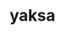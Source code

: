---
title: "yaksa"
layout: cache
categories: [package, develop-2023-05-21]
meta: {"versions": ["0.2"], "compilers": ["gcc@=11.1.0", "gcc@=11.3.0", "gcc@=12.1.0", "gcc@=12.3.0", "gcc@=7.3.1", "gcc@=7.5.0"], "oss": ["amzn2", "ubuntu18.04", "ubuntu20.04", "ubuntu22.04"], "platforms": ["linux"], "targets": ["aarch64", "neoverse_n1", "neoverse_v1", "ppc64le", "x86_64_v3"], "stacks": ["aws-isc", "aws-isc-aarch64", "aws-pcluster-neoverse_n1", "aws-pcluster-neoverse_v1", "build_systems", "data-vis-sdk", "e4s", "e4s-power", "root", "tutorial"], "num_specs": 13, "num_specs_by_stack": {"root": 13, "aws-isc-aarch64": 2, "aws-pcluster-neoverse_n1": 1, "aws-pcluster-neoverse_v1": 1, "aws-isc": 1, "e4s-power": 2, "build_systems": 1, "e4s": 2, "data-vis-sdk": 2, "tutorial": 2}}
spec_details: [{"hash": "xbfrw4kwl3u26l7lf7hutq4jjgxc5qls", "compiler": "gcc@=7.3.1", "versions": ["0.2"], "os": "amzn2", "platform": "linux", "target": "aarch64", "variants": ["build_system=autotools", "~cuda", "~rocm"], "stacks": ["root", "aws-isc-aarch64"], "size": "-", "tarball": "https://binaries.spack.io/releases/develop-2023-05-21/build_cache/linux-amzn2-aarch64/gcc-7.3.1/yaksa-0.2/linux-amzn2-aarch64-gcc-7.3.1-yaksa-0.2-xbfrw4kwl3u26l7lf7hutq4jjgxc5qls.spack"}, {"hash": "upnk4bl6rtitdevtltvcmddshmnzug5i", "compiler": "gcc@=7.3.1", "versions": ["0.2"], "os": "amzn2", "platform": "linux", "target": "neoverse_n1", "variants": ["build_system=autotools", "~cuda", "~rocm"], "stacks": ["root", "aws-isc-aarch64"], "size": "-", "tarball": "https://binaries.spack.io/releases/develop-2023-05-21/build_cache/linux-amzn2-neoverse_n1/gcc-7.3.1/yaksa-0.2/linux-amzn2-neoverse_n1-gcc-7.3.1-yaksa-0.2-upnk4bl6rtitdevtltvcmddshmnzug5i.spack"}, {"hash": "ll5aseajvfbrgx3dkrpdfazef36u6f5b", "compiler": "gcc@=12.3.0", "versions": ["0.2"], "os": "amzn2", "platform": "linux", "target": "neoverse_v1", "variants": ["build_system=autotools", "~cuda", "~rocm"], "stacks": ["root", "aws-pcluster-neoverse_n1", "aws-pcluster-neoverse_v1"], "size": "-", "tarball": "https://binaries.spack.io/releases/develop-2023-05-21/build_cache/linux-amzn2-neoverse_v1/gcc-12.3.0/yaksa-0.2/linux-amzn2-neoverse_v1-gcc-12.3.0-yaksa-0.2-ll5aseajvfbrgx3dkrpdfazef36u6f5b.spack"}, {"hash": "su3gvahjn4yvnsk2t5nifsq46vd33mfx", "compiler": "gcc@=7.3.1", "versions": ["0.2"], "os": "amzn2", "platform": "linux", "target": "x86_64_v3", "variants": ["build_system=autotools", "~cuda", "~rocm"], "stacks": ["root", "aws-isc"], "size": "-", "tarball": "https://binaries.spack.io/releases/develop-2023-05-21/build_cache/linux-amzn2-x86_64_v3/gcc-7.3.1/yaksa-0.2/linux-amzn2-x86_64_v3-gcc-7.3.1-yaksa-0.2-su3gvahjn4yvnsk2t5nifsq46vd33mfx.spack"}, {"hash": "eyxyoihzivaruqntorvullmxmlshzcsk", "compiler": "gcc@=11.1.0", "versions": ["0.2"], "os": "ubuntu20.04", "platform": "linux", "target": "ppc64le", "variants": ["build_system=autotools", "~cuda", "~rocm"], "stacks": ["e4s-power", "root"], "size": "-", "tarball": "https://binaries.spack.io/releases/develop-2023-05-21/build_cache/linux-ubuntu20.04-ppc64le/gcc-11.1.0/yaksa-0.2/linux-ubuntu20.04-ppc64le-gcc-11.1.0-yaksa-0.2-eyxyoihzivaruqntorvullmxmlshzcsk.spack"}, {"hash": "5nyc4v2kel6lxmydr7mqmp7bcl2ic5ns", "compiler": "gcc@=7.5.0", "versions": ["0.2"], "os": "ubuntu18.04", "platform": "linux", "target": "x86_64_v3", "variants": ["build_system=autotools", "~cuda", "~rocm"], "stacks": ["root", "build_systems"], "size": "-", "tarball": "https://binaries.spack.io/releases/develop-2023-05-21/build_cache/linux-ubuntu18.04-x86_64_v3/gcc-7.5.0/yaksa-0.2/linux-ubuntu18.04-x86_64_v3-gcc-7.5.0-yaksa-0.2-5nyc4v2kel6lxmydr7mqmp7bcl2ic5ns.spack"}, {"hash": "xbb4zcslxskah35jlp5c4esgf7ehkbci", "compiler": "gcc@=11.1.0", "versions": ["0.2"], "os": "ubuntu20.04", "platform": "linux", "target": "ppc64le", "variants": ["build_system=autotools", "~cuda", "~rocm"], "stacks": ["e4s-power", "root"], "size": "-", "tarball": "https://binaries.spack.io/releases/develop-2023-05-21/build_cache/linux-ubuntu20.04-ppc64le/gcc-11.1.0/yaksa-0.2/linux-ubuntu20.04-ppc64le-gcc-11.1.0-yaksa-0.2-xbb4zcslxskah35jlp5c4esgf7ehkbci.spack"}, {"hash": "kygox4aucd3sa2guwm5wl7cb45b7ojfe", "compiler": "gcc@=11.1.0", "versions": ["0.2"], "os": "ubuntu20.04", "platform": "linux", "target": "x86_64_v3", "variants": ["build_system=autotools", "~cuda", "~rocm"], "stacks": ["e4s", "root"], "size": "-", "tarball": "https://binaries.spack.io/releases/develop-2023-05-21/build_cache/linux-ubuntu20.04-x86_64_v3/gcc-11.1.0/yaksa-0.2/linux-ubuntu20.04-x86_64_v3-gcc-11.1.0-yaksa-0.2-kygox4aucd3sa2guwm5wl7cb45b7ojfe.spack"}, {"hash": "e324wn6xnb2kjv2vhpffcifgb33waxm4", "compiler": "gcc@=11.1.0", "versions": ["0.2"], "os": "ubuntu20.04", "platform": "linux", "target": "x86_64_v3", "variants": ["build_system=autotools", "~cuda", "~rocm"], "stacks": ["root", "data-vis-sdk"], "size": "-", "tarball": "https://binaries.spack.io/releases/develop-2023-05-21/build_cache/linux-ubuntu20.04-x86_64_v3/gcc-11.1.0/yaksa-0.2/linux-ubuntu20.04-x86_64_v3-gcc-11.1.0-yaksa-0.2-e324wn6xnb2kjv2vhpffcifgb33waxm4.spack"}, {"hash": "3wqcbmzbe4iqbtzbequ3vy6zzkn7dbuy", "compiler": "gcc@=11.1.0", "versions": ["0.2"], "os": "ubuntu20.04", "platform": "linux", "target": "x86_64_v3", "variants": ["build_system=autotools", "~cuda", "~rocm"], "stacks": ["e4s", "root"], "size": "-", "tarball": "https://binaries.spack.io/releases/develop-2023-05-21/build_cache/linux-ubuntu20.04-x86_64_v3/gcc-11.1.0/yaksa-0.2/linux-ubuntu20.04-x86_64_v3-gcc-11.1.0-yaksa-0.2-3wqcbmzbe4iqbtzbequ3vy6zzkn7dbuy.spack"}, {"hash": "rsnjhnj7a55hsgonjjz5k3s6mgadye4y", "compiler": "gcc@=11.1.0", "versions": ["0.2"], "os": "ubuntu20.04", "platform": "linux", "target": "x86_64_v3", "variants": ["build_system=autotools", "~cuda", "~rocm"], "stacks": ["root", "data-vis-sdk"], "size": "-", "tarball": "https://binaries.spack.io/releases/develop-2023-05-21/build_cache/linux-ubuntu20.04-x86_64_v3/gcc-11.1.0/yaksa-0.2/linux-ubuntu20.04-x86_64_v3-gcc-11.1.0-yaksa-0.2-rsnjhnj7a55hsgonjjz5k3s6mgadye4y.spack"}, {"hash": "zcymzurq7qq7l25awlxm4x254pxnqbm6", "compiler": "gcc@=11.3.0", "versions": ["0.2"], "os": "ubuntu22.04", "platform": "linux", "target": "x86_64_v3", "variants": ["build_system=autotools", "~cuda", "~rocm"], "stacks": ["tutorial", "root"], "size": "-", "tarball": "https://binaries.spack.io/releases/develop-2023-05-21/build_cache/linux-ubuntu22.04-x86_64_v3/gcc-11.3.0/yaksa-0.2/linux-ubuntu22.04-x86_64_v3-gcc-11.3.0-yaksa-0.2-zcymzurq7qq7l25awlxm4x254pxnqbm6.spack"}, {"hash": "5mplopl5otvr4iufgd5y5xickcgfa6vk", "compiler": "gcc@=12.1.0", "versions": ["0.2"], "os": "ubuntu22.04", "platform": "linux", "target": "x86_64_v3", "variants": ["build_system=autotools", "~cuda", "~rocm"], "stacks": ["tutorial", "root"], "size": "-", "tarball": "https://binaries.spack.io/releases/develop-2023-05-21/build_cache/linux-ubuntu22.04-x86_64_v3/gcc-12.1.0/yaksa-0.2/linux-ubuntu22.04-x86_64_v3-gcc-12.1.0-yaksa-0.2-5mplopl5otvr4iufgd5y5xickcgfa6vk.spack"}]
---